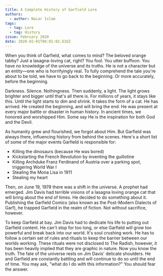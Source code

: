 ```yaml
---
title: A Complete History of Garfield Lore
authors:
  - author: Naiar Islam
tags:
  - tag: Lore
  - tag: History
issue: February 2020
date: 2020-02-01T06:01:02.616Z
---
```

When you think of Garfield, what comes to mind? The beloved orange tabby? Just a lasagna-loving cat, right? You fool. You utter buffoon. You have no knowledge of the universe and its truths. He is not a character but an entity—one who is horrifyingly real. To fully comprehend the tale you're about to be told, we have to go back to the beginning. Or more accurately, before the beginning.

Darkness. Silence. Nothingness. Then suddenly, a light. The light grows brighter and bigger until that's all there is. For millions of years, it stays like this. Until the light starts to dim and shrink. It takes the form of a cat. He has arrived. He created the beginning, and will bring the end. He was present at every major battle or disaster in human history. In ancient times, we honored and worshipped Him. Some say He is the inspiration for both God and the Devil.

As humanity grew and flourished, we forgot about Him. But Garfield was always there, influencing history from behind the scenes. Here's a short list of some of the major events Garfield is responsible for:
- Killing the dinosaurs (because He was bored) 
- Kickstarting the French Revolution by inventing the guillotine 
- Killing Archduke Franz Ferdinand of Austria over a parking spot, triggering World War I 
- Stealing the Mona Lisa in 1911 
- Stealing my heart 


Then, on June 19, 1978 there was a shift in the universe. A prophet had emerged. Jim Davis had terrible visions of a lasagna loving orange cat that will bring about the end of times. He decided to do something about it. Publishing the Garfield Comics (also known as the Post-Modern Dialects of Garf), he trapped Garfield in the realm of fiction. Not without sacrifice, however. 


To keep Garfield at bay. Jim Davis had to dedicate his life to putting out Garfield content. He can't stop for too long, or else Garfield will grow too powerful and break back into our world. It's soul crushing work. He has to follow a certain set of rules and rituals to keep the barrier between our worlds working. These rituals were not disclosed to The Radish, however, it has been heavily implied that they are graphic in nature. 
Now you know the truth. The fate of the universe rests on Jim Davis' delicate shoulders. He and Garfield are constantly battling and will continue to do so until the end of time. You may ask, "what do I do with this information?" You should fear the answer. 
